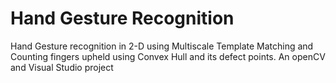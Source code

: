 # Hand Gesture Recognition

Hand Gesture recognition in 2-D using Multiscale Template Matching and Counting fingers upheld using Convex Hull and its defect points.
An openCV and Visual Studio project
